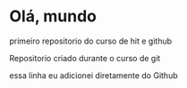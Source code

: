 # Olá, mundo
 primeiro repositorio do curso de hit e github

 Repositorio criado durante o curso de git

 essa linha eu adicionei diretamente do Github
